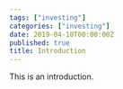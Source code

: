 ```yaml
---
tags: ["investing"]
categories: ["investing"]
date: 2019-04-10T00:00:00Z
published: true
title: Introduction
---
```


This is an introduction.
